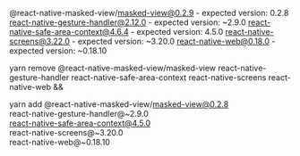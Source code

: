 

  @react-native-masked-view/masked-view@0.2.9 - expected version: 0.2.8
  react-native-gesture-handler@2.12.0 - expected version: ~2.9.0
  react-native-safe-area-context@4.6.4 - expected version: 4.5.0
  react-native-screens@3.22.0 - expected version: ~3.20.0
  react-native-web@0.18.0 - expected version: ~0.18.10

yarn remove @react-native-masked-view/masked-view react-native-gesture-handler react-native-safe-area-context react-native-screens react-native-web && 

yarn add @react-native-masked-view/masked-view@0.2.8 \
  react-native-gesture-handler@~2.9.0 \
  react-native-safe-area-context@4.5.0 \
  react-native-screens@~3.20.0 \
  react-native-web@~0.18.10